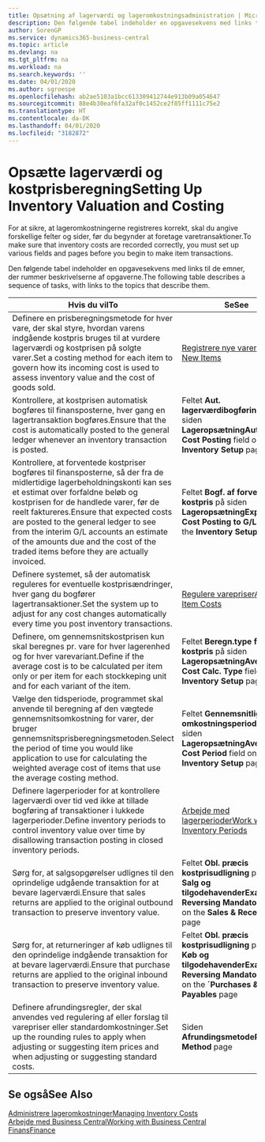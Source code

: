 ```yaml
---
title: Opsætning af lagerværdi og lageromkostningsadministration | Microsoft Docs
description: Den følgende tabel indeholder en opgavesekvens med links til de emner, der rummer beskrivelserne af opgaverne.
author: SorenGP
ms.service: dynamics365-business-central
ms.topic: article
ms.devlang: na
ms.tgt_pltfrm: na
ms.workload: na
ms.search.keywords: ''
ms.date: 04/01/2020
ms.author: sgroespe
ms.openlocfilehash: ab2ae5103a1bcc613309412744e913b09a054647
ms.sourcegitcommit: 88e4b30eaf6fa32af0c1452ce2f85ff1111c75e2
ms.translationtype: HT
ms.contentlocale: da-DK
ms.lasthandoff: 04/01/2020
ms.locfileid: "3182872"
---
```

# <a name="setting-up-inventory-valuation-and-costing"></a><span data-ttu-id="784cc-103">Opsætte lagerværdi og kostprisberegning</span><span class="sxs-lookup"><span data-stu-id="784cc-103">Setting Up Inventory Valuation and Costing</span></span>
<span data-ttu-id="784cc-104">For at sikre, at lageromkostningerne registreres korrekt, skal du angive forskellige felter og sider, før du begynder at foretage varetransaktioner.</span><span class="sxs-lookup"><span data-stu-id="784cc-104">To make sure that inventory costs are recorded correctly, you must set up various fields and pages before you begin to make item transactions.</span></span>

<span data-ttu-id="784cc-105">Den følgende tabel indeholder en opgavesekvens med links til de emner, der rummer beskrivelserne af opgaverne.</span><span class="sxs-lookup"><span data-stu-id="784cc-105">The following table describes a sequence of tasks, with links to the topics that describe them.</span></span>

|<span data-ttu-id="784cc-106">**Hvis du vil**</span><span class="sxs-lookup"><span data-stu-id="784cc-106">**To**</span></span>|<span data-ttu-id="784cc-107">**Se**</span><span class="sxs-lookup"><span data-stu-id="784cc-107">**See**</span></span>|  
|------------|-------------|  
|<span data-ttu-id="784cc-108">Definere en prisberegningsmetode for hver vare, der skal styre, hvordan varens indgående kostpris bruges til at vurdere lagerværdi og kostprisen på solgte varer.</span><span class="sxs-lookup"><span data-stu-id="784cc-108">Set a costing method for each item to govern how its incoming cost is used to assess inventory value and the cost of goods sold.</span></span>|[<span data-ttu-id="784cc-109">Registrere nye varer</span><span class="sxs-lookup"><span data-stu-id="784cc-109">Register New Items</span></span>](inventory-how-register-new-items.md)|  
|<span data-ttu-id="784cc-110">Kontrollere, at kostprisen automatisk bogføres til finansposterne, hver gang en lagertransaktion bogføres.</span><span class="sxs-lookup"><span data-stu-id="784cc-110">Ensure that the cost is automatically posted to the general ledger whenever an inventory transaction is posted.</span></span>|<span data-ttu-id="784cc-111">Feltet **Aut. lagerværdibogføring** på siden **Lageropsætning**</span><span class="sxs-lookup"><span data-stu-id="784cc-111">**Automatic Cost Posting** field on the **Inventory Setup** page</span></span>|  
|<span data-ttu-id="784cc-112">Kontrollere, at forventede kostpriser bogføres til finansposterne, så der fra de midlertidige lagerbeholdningskonti kan ses et estimat over forfaldne beløb og kostprisen for de handlede varer, før de reelt faktureres.</span><span class="sxs-lookup"><span data-stu-id="784cc-112">Ensure that expected costs are posted to the general ledger to see from the interim G/L accounts an estimate of the amounts due and the cost of the traded items before they are actually invoiced.</span></span>|<span data-ttu-id="784cc-113">Feltet **Bogf. af forventet kostpris** på siden **Lageropsætning**</span><span class="sxs-lookup"><span data-stu-id="784cc-113">**Expected Cost Posting to G/L** field on the **Inventory Setup** page</span></span>|  
|<span data-ttu-id="784cc-114">Definere systemet, så der automatisk reguleres for eventuelle kostprisændringer, hver gang du bogfører lagertransaktioner.</span><span class="sxs-lookup"><span data-stu-id="784cc-114">Set the system up to adjust for any cost changes automatically every time you post inventory transactions.</span></span>|[<span data-ttu-id="784cc-115">Regulere varepriser</span><span class="sxs-lookup"><span data-stu-id="784cc-115">Adjust Item Costs</span></span>](inventory-how-adjust-item-costs.md)|  
|<span data-ttu-id="784cc-116">Definere, om gennemsnitskostprisen kun skal beregnes pr. vare for hver lagerenhed og for hver varevariant.</span><span class="sxs-lookup"><span data-stu-id="784cc-116">Define if the average cost is to be calculated per item only or per item for each stockkeping unit and for each variant of the item.</span></span>|<span data-ttu-id="784cc-117">Feltet **Beregn.type for gnsn. kostpris** på siden **Lageropsætning**</span><span class="sxs-lookup"><span data-stu-id="784cc-117">**Average Cost Calc. Type** field on the **Inventory Setup** page</span></span>|  
|<span data-ttu-id="784cc-118">Vælge den tidsperiode, programmet skal anvende til beregning af den vægtede gennemsnitsomkostning for varer, der bruger gennemsnitsprisberegningsmetoden.</span><span class="sxs-lookup"><span data-stu-id="784cc-118">Select the period of time you would like application to use for calculating the weighted average cost of items that use the average costing method.</span></span>|<span data-ttu-id="784cc-119">Feltet **Gennemsnitlig omkostningsperiode** på siden **Lageropsætning**</span><span class="sxs-lookup"><span data-stu-id="784cc-119">**Average Cost Period** field on the **Inventory Setup** page</span></span>|  
|<span data-ttu-id="784cc-120">Definere lagerperioder for at kontrollere lagerværdi over tid ved ikke at tillade bogføring af transaktioner i lukkede lagerperioder.</span><span class="sxs-lookup"><span data-stu-id="784cc-120">Define inventory periods to control inventory value over time by disallowing transaction posting in closed inventory periods.</span></span>|[<span data-ttu-id="784cc-121">Arbejde med lagerperioder</span><span class="sxs-lookup"><span data-stu-id="784cc-121">Work with Inventory Periods</span></span>](finance-how-to-work-with-inventory-periods.md)|  
|<span data-ttu-id="784cc-122">Sørg for, at salgsopgørelser udlignes til den oprindelige udgående transaktion for at bevare lagerværdi.</span><span class="sxs-lookup"><span data-stu-id="784cc-122">Ensure that sales returns are applied to the original outbound transaction to preserve inventory value.</span></span>|<span data-ttu-id="784cc-123">Feltet **Obl. præcis kostprisudligning** på siden **Salg og tilgodehavender**</span><span class="sxs-lookup"><span data-stu-id="784cc-123">**Exact Cost Reversing Mandatory** field on the **Sales & Receivables** page</span></span>|  
|<span data-ttu-id="784cc-124">Sørg for, at returneringer af køb udlignes til den oprindelige indgående transaktion for at bevare lagerværdi.</span><span class="sxs-lookup"><span data-stu-id="784cc-124">Ensure that purchase returns are applied to the original inbound transaction to preserve inventory value.</span></span>|<span data-ttu-id="784cc-125">Feltet **Obl. præcis kostprisudligning** på siden **Køb og tilgodehavender**</span><span class="sxs-lookup"><span data-stu-id="784cc-125">**Exact Cost Reversing Mandatory** field on the **´Purchases & Payables** page</span></span>|
|<span data-ttu-id="784cc-126">Definere afrundingsregler, der skal anvendes ved regulering af eller forslag til varepriser eller standardomkostninger.</span><span class="sxs-lookup"><span data-stu-id="784cc-126">Set up the rounding rules to apply when adjusting or suggesting item prices and when adjusting or suggesting standard costs.</span></span>|<span data-ttu-id="784cc-127">Siden **Afrundingsmetode**</span><span class="sxs-lookup"><span data-stu-id="784cc-127">**Rounding Method** page</span></span>|  

## <a name="see-also"></a><span data-ttu-id="784cc-128">Se også</span><span class="sxs-lookup"><span data-stu-id="784cc-128">See Also</span></span>  
[<span data-ttu-id="784cc-129">Administrere lageromkostninger</span><span class="sxs-lookup"><span data-stu-id="784cc-129">Managing Inventory Costs</span></span>](finance-manage-inventory-costs.md)  
[<span data-ttu-id="784cc-130">Arbejde med Business Central</span><span class="sxs-lookup"><span data-stu-id="784cc-130">Working with Business Central</span></span>](ui-work-product.md)  
[<span data-ttu-id="784cc-131">Finans</span><span class="sxs-lookup"><span data-stu-id="784cc-131">Finance</span></span>](finance.md)  
